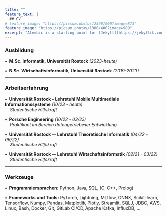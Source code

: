 ```yaml
---
title: ""
feature_text: |
  ## CV
# feature_image: "https://picsum.photos/2560/600?image=873"
feature_image: "https://picsum.photos/1300/400?image=989"
excerpt: "Alembic is a starting point for [Jekyll](https://jekyllrb.com/) projects. Rather than starting from scratch, this boilerplate is designed to get the ball rolling immediately. Install it, configure it, tweak it, push it."
---
```


### Ausbildung

**•&nbsp; M.Sc. Informatik, Universität Rostock** _(2023-heute)_

**•&nbsp; B.Sc. Wirtschaftsinformatik, Universität Rostock** _(2019-2023)_

---

### Arbeitserfahrung

**•&nbsp; Universität Rostock - Lehrstuhl Mobile Multimediale Informationssysteme** _(10/23 - heute)_ \
&nbsp;&nbsp;&nbsp; _Studentische Hilfskraft_

**•&nbsp; Porsche Engineering** _(10/22 - 03/23)_ \
&nbsp;&nbsp;&nbsp; _Praktikant im Bereich datengetriebener Entwicklung_

**•&nbsp; Universität Rostock -- Lehrstuhl Theoretische Informatik** _(04/22 - 06/22)_ \
&nbsp;&nbsp;&nbsp; _Studentische Hilfskraft_ 

**•&nbsp; Universität Rostock -- Lehrstuhl Wirtschaftsinformatik** _(02/21 - 03/22)_ \
&nbsp;&nbsp;&nbsp; _Studentische Hilfskraft_

---

### Werkzeuge

**•&nbsp; Programmiersprachen:** Python, Java, SQL, (C, C++, Prolog)

**•&nbsp; Frameworks und Tools:** PyTorch, Lightning, MLflow, ONNX, Scikit-learn, Tensorflow, Numpy, Pandas, Matplotlib, Plotly, Streamlit, SQLJ, JDBC,
AWS, Linux, Bash, Docker, Git, GitLab CI/CD, Apache Kafka, InfluxDB, ...
